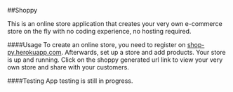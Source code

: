 ##Shoppy

This is an online store application that creates your very own e-commerce store on the fly with no coding experience, no hosting required.

####Usage
To create an online store, you need to register on [shop-py.herokuapp.com](shop-py.herokuapp.com).
Afterwards, set up a store and add products. Your store is up and running.
Click on the shoppy generated url link to view your very own store and share with your customers.

####Testing
App testing is still in progress.



